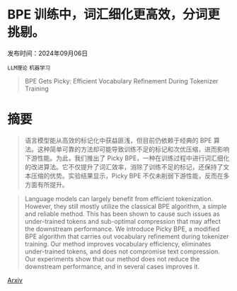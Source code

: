 # BPE 训练中，词汇细化更高效，分词更挑剔。

发布时间：2024年09月06日

`LLM理论` `机器学习`

> BPE Gets Picky: Efficient Vocabulary Refinement During Tokenizer Training

# 摘要

> 语言模型能从高效的标记化中获益匪浅，但目前仍依赖于经典的 BPE 算法。这种简单可靠的方法却可能导致训练不足的标记和次优压缩，进而影响下游性能。为此，我们推出了 Picky BPE，一种在训练过程中进行词汇细化的改进算法。它不仅提升了词汇效率，消除了训练不足的标记，还保持了文本压缩的优势。实验结果显示，Picky BPE 不仅未削弱下游性能，反而在多方面有所提升。

> Language models can largely benefit from efficient tokenization. However, they still mostly utilize the classical BPE algorithm, a simple and reliable method. This has been shown to cause such issues as under-trained tokens and sub-optimal compression that may affect the downstream performance. We introduce Picky BPE, a modified BPE algorithm that carries out vocabulary refinement during tokenizer training. Our method improves vocabulary efficiency, eliminates under-trained tokens, and does not compromise text compression. Our experiments show that our method does not reduce the downstream performance, and in several cases improves it.

[Arxiv](https://arxiv.org/abs/2409.04599)
